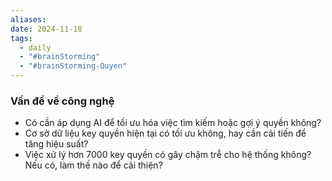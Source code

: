 ```yaml
---
aliases: 
date: 2024-11-18
tags:
  - daily
  - "#brainStorming"
  - "#brainStorming-Quyen"
---
```

### **Vấn đề về công nghệ**
- Có cần áp dụng AI để tối ưu hóa việc tìm kiếm hoặc gợi ý quyền không?  
- Cơ sở dữ liệu key quyền hiện tại có tối ưu không, hay cần cải tiến để tăng hiệu suất?  
- Việc xử lý hơn 7000 key quyền có gây chậm trễ cho hệ thống không? Nếu có, làm thế nào để cải thiện?  
